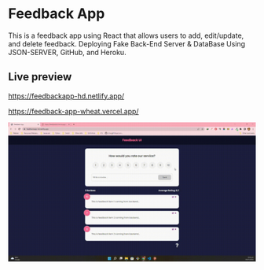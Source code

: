 # Feedback App

This is a feedback app using React that allows users to add, edit/update, and delete feedback. Deploying Fake Back-End Server & DataBase Using JSON-SERVER, GitHub, and Heroku.

## Live preview

https://feedbackapp-hd.netlify.app/

https://feedback-app-wheat.vercel.app/

![Feedback app](Feedback%20App.gif)
